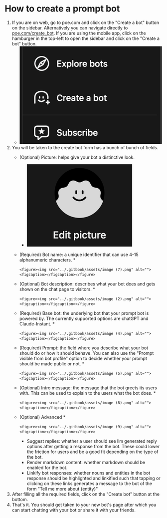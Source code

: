 # How to create a prompt bot

1. If you are on web, go to poe.com and click on the "Create a bot" button on the sidebar. Alternatively you can navigate directly to [poe.com/create\_bot](https://poe.com/create\_bot). If you are using the mobile app, click on the hamburger in the top-left to open the sidebar and click on the "Create a bot" button.
   * ![](../.gitbook/assets/image.png)
2. You will be taken to the create bot form has a bunch of bunch of fields.
   * (Optional) Picture: helps give your bot a distinctive look.
     * <img src="../.gitbook/assets/image (3).png" alt="" data-size="original">
   * (Required) Bot name: a unique identifier that can use 4-15 alphanumeric characters.
     *

         <figure><img src="../.gitbook/assets/image (7).png" alt=""><figcaption></figcaption></figure>
   * (Optional) Bot description: describes what your bot does and gets shown on the chat page to visitors.
     *

         <figure><img src="../.gitbook/assets/image (2).png" alt=""><figcaption></figcaption></figure>
   * (Required) Base bot: the underlying bot that your prompt bot is powered by. The currently supported options are chatGPT and Claude-Instant.
     *

         <figure><img src="../.gitbook/assets/image (4).png" alt=""><figcaption></figcaption></figure>
   * (Required) Prompt: the field where you describe what your bot should do or how it should behave. You can also use the "Prompt visible from bot profile" option to decide whether your prompt should be made public or not.
     *

         <figure><img src="../.gitbook/assets/image (5).png" alt=""><figcaption></figcaption></figure>
   * (Optional) Intro message: the message that the bot greets its users with. This can be used to explain to the users what the bot does.
     *

         <figure><img src="../.gitbook/assets/image (8).png" alt=""><figcaption></figcaption></figure>
   * (Optional) Advanced
     *

         <figure><img src="../.gitbook/assets/image (9).png" alt=""><figcaption></figcaption></figure>
     * Suggest replies: whether a user should see llm generated reply options after getting a response from the bot. These could lower the friction for users and be a good fit depending on the type of the bot.
     * Render markdown content: whether markdown should be enabled for the bot.
     * Linkify bot responses: whether nouns and entities in the bot response should be highlighted and linkified such that tapping or clicking on these links generates a message to the bot of the form "Tell me more about {entity}"
3. After filling all the required fields, click on the "Create bot" button at the bottom.
4. That's it. You should get taken to your new bot's page after which you can start chatting with your bot or share it with your friends.
